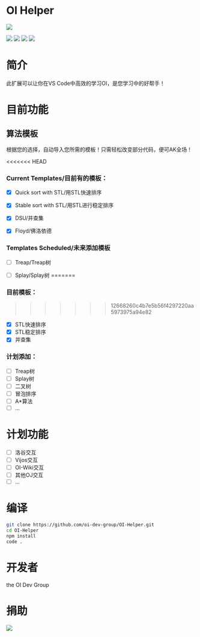 # OI Helper

![](https://i.loli.net/2020/07/28/m1Y98c7l4Xw3nBZ.png)

![](https://img.shields.io/github/license/oi-dev-group/OI-helper?style=for-the-badge) ![](https://img.shields.io/github/followers/oi-dev-group?style=for-the-badge) ![](https://img.shields.io/github/forks/oi-dev-group/OI-Helper?style=for-the-badge) ![](https://img.shields.io/github/stars/oi-dev-group/OI-Helper?style=for-the-badge) 

# 简介

此扩展可以让你在VS Code中高效的学习OI，是您学习中的好帮手！

# 目前功能

## 算法模板

根据您的选择，自动导入您所需的模板！只需轻松改变部分代码，便可AK全场！

<<<<<<< HEAD
### Current Templates/目前有的模板：

- [x] Quick sort with STL/用STL快速排序

- [x] Stable sort with STL/用STL进行稳定排序

- [x] DSU/并查集

- [x] Floyd/佛洛依德

### Templates Scheduled/未来添加模板

- [ ] Treap/Treap树

- [ ] Splay/Splay树
=======
### 目前模板：
>>>>>>> 12668260c4b7e5b56f4297220aa5973975a94e82

- [x] STL快速排序
- [x] STL稳定排序
- [x] 并查集

### 计划添加：

- [ ] Treap树
- [ ] Splay树
- [ ] 二叉树
- [ ] 冒泡排序
- [ ] A*算法
- [ ] ...

# 计划功能

- [ ] 洛谷交互
- [ ] Vijos交互
- [ ] OI-Wiki交互
- [ ] 其他OJ交互
- [ ] ...

# 编译

```bash
git clone https://github.com/oi-dev-group/OI-Helper.git
cd OI-Helper
npm install
code .
```

# 开发者

the OI Dev Group

# 捐助

![](https://www.liziheng.ac.cn/medias/reward/alipay.jpg)
